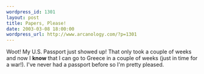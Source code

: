 ```yaml
--- 
wordpress_id: 1301
layout: post
title: Papers, Please!
date: 2003-03-08 18:00:00
wordpress_url: http://www.arcanology.com/?p=1301
---
```

Woot! My U.S. Passport just showed up! That only took a couple of weeks and now I <strong>know</strong> that I can go to Greece in a couple of weeks (just in time for a war!). I've never had a passport before so I'm pretty pleased.